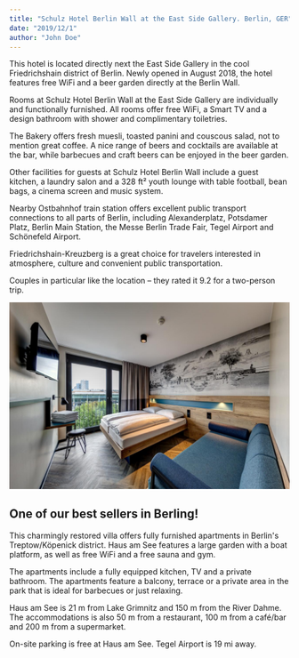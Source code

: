 ```yaml
---
title: "Schulz Hotel Berlin Wall at the East Side Gallery. Berlin, GER"
date: "2019/12/1"
author: "John Doe"
---
```


This hotel is located directly next the East Side Gallery in the cool Friedrichshain district of Berlin. Newly opened in August 2018, the hotel features free WiFi and a beer garden directly at the Berlin Wall.

Rooms at Schulz Hotel Berlin Wall at the East Side Gallery are individually and functionally furnished. All rooms offer free WiFi, a Smart TV and a design bathroom with shower and complimentary toiletries.

The Bakery offers fresh muesli, toasted panini and couscous salad, not to mention great coffee. A nice range of beers and cocktails are available at the bar, while barbecues and craft beers can be enjoyed in the beer garden.

Other facilities for guests at Schulz Hotel Berlin Wall include a guest kitchen, a laundry salon and a 328 ft² youth lounge with table football, bean bags, a cinema screen and music system.

Nearby Ostbahnhof train station offers excellent public transport connections to all parts of Berlin, including Alexanderplatz, Potsdamer Platz, Berlin Main Station, the Messe Berlin Trade Fair, Tegel Airport and Schönefeld Airport.

Friedrichshain-Kreuzberg is a great choice for travelers interested in atmosphere, culture and convenient public transportation.

Couples in particular like the location – they rated it 9.2 for a two-person trip.

![slika1](./berlin.jpg)

## One of our best sellers in Berling!

This charmingly restored villa offers fully furnished apartments in Berlin's Treptow/Köpenick district. Haus am See features a large garden with a boat platform, as well as free WiFi and a free sauna and gym.

The apartments include a fully equipped kitchen, TV and a private bathroom. The apartments feature a balcony, terrace or a private area in the park that is ideal for barbecues or just relaxing.

Haus am See is 21 m from Lake Grimnitz and 150 m from the River Dahme. The accommodations is also 50 m from a restaurant, 100 m from a café/bar and 200 m from a supermarket.

On-site parking is free at Haus am See. Tegel Airport is 19 mi away.
